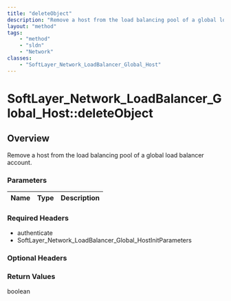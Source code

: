 ```yaml
---
title: "deleteObject"
description: "Remove a host from the load balancing pool of a global load balancer account."
layout: "method"
tags:
    - "method"
    - "sldn"
    - "Network"
classes:
    - "SoftLayer_Network_LoadBalancer_Global_Host"
---
```

# SoftLayer_Network_LoadBalancer_Global_Host::deleteObject
## Overview 
Remove a host from the load balancing pool of a global load balancer account. 

### Parameters 
|Name | Type | Description |
| --- | --- | --- |


### Required Headers
* authenticate
* SoftLayer_Network_LoadBalancer_Global_HostInitParameters

### Optional Headers

### Return Values
boolean
